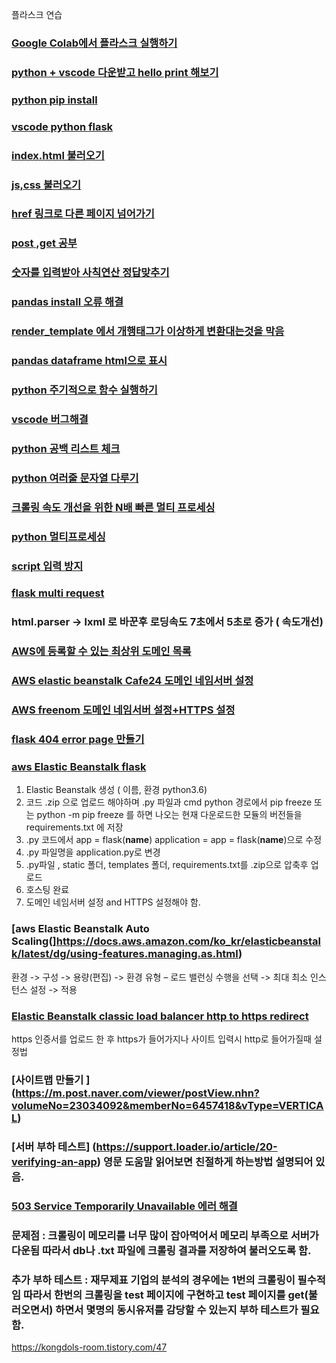 플라스크 연습


### [Google Colab에서 플라스크 실행하기](https://medium.com/@kshitijvijay271199/flask-on-google-colab-f6525986797b8)
### [python + vscode 다운받고 hello print 해보기](https://blog.naver.com/PostView.nhn?blogId=wideeyed&logNo=221439098133)
### [python pip install](https://076923.github.io/posts/Python-28/#reference-1)
### [vscode python flask](https://m.blog.naver.com/PostView.nhnblogId=poiulkj321&logNo=221367665053&proxyReferer=https:%2F%2Fwww.google.com%2F)
### [index.html 불러오기](https://niceman.tistory.com/151)
### [js,css 불러오기](https://infinitt.tistory.com/119?category=1071293)
### [href 링크로 다른 페이지 넘어가기](https://tariat.tistory.com/761)
### [post ,get 공부](https://medium.com/@mystar09070907/flask%EB%A1%9C-get-post-%EC%9A%94%EC%B2%AD-%EB%B3%B4%EB%82%B4%EA%B8%B0-1-57d8f4559793)
### [숫자를 입력받아 사칙연산 정답맞추기](https://infinitt.tistory.com/269?category=1071293)
### [pandas install 오류 해결](https://stackoverflow.com/questions/60763529/unable-to-import-pandas-pandas-libs-window-aggregations)
### [render_template 에서 개행태그가 이상하게 변환대는것을 막음](https://stackoverrun.com/ko/q/12663581)
### [pandas dataframe html으로 표시](https://stackoverflow.com/questions/22180993/pandas-dataframe-display-on-a-webpage)
### [python 주기적으로 함수 실행하기](https://1byte.tistory.com/18)
### [vscode 버그해결](https://www.it-swarm.dev/ko/python/visual-studio-code-%EB%82%B4%EB%B6%80%EC%97%90%EC%84%9C-python-%EC%8B%A4%ED%96%89%EC%8B%9C-%EC%9E%98%EB%AA%BB%EB%90%9C-%EA%B5%AC%EB%AC%B8-%EC%98%A4%EB%A5%98/805777607/)
### [python 공백 리스트 체크](https://hashcode.co.kr/questions/22/%EB%B9%88-%EB%A6%AC%EC%8A%A4%ED%8A%B8%EB%A5%BC-%ED%99%95%EC%9D%B8%ED%95%98%EB%8A%94-%EB%B0%A9%EB%B2%95%EC%9D%84-%EA%B0%80%EB%A5%B4%EC%B3%90%EC%A3%BC%EC%84%B8%EC%9A%94)

### [python 여러줄 문자열 다루기](https://ledgku.tistory.com/44)
### [크롤링 속도 개선을 위한 N배 빠른 멀티 프로세싱](https://beomi.github.io/2017/07/05/HowToMakeWebCrawler-with-Multiprocess/)
### [python 멀티프로세싱](https://sungmin-joo.tistory.com/11)
### [script 입력 방지](https://www.it-swarm.dev/ko/javascript/javascript%EC%97%90%EC%84%9C-html-%EB%B0%8F-%EC%8A%A4%ED%81%AC%EB%A6%BD%ED%8A%B8-%EC%82%BD%EC%9E%85-%EB%B0%A9%EC%A7%80/1044047794/)
### [flask multi request](https://medium.com/@dkhd/handling-multiple-requests-on-flask-60208eacc154)
### html.parser -> lxml 로 바꾼후 로딩속도 7초에서 5초로 증가 ( 속도개선)
### [AWS에 등록할 수 있는 최상위 도메인 목록](https://docs.aws.amazon.com/Route53/latest/DeveloperGuide/registrar-tld-list.html)
### [AWS elastic beanstalk Cafe24 도메인 네임서버 설정](https://www.it-swarm.dev/ko/amazon-ec2/godaddy-%EB%8F%84%EB%A9%94%EC%9D%B8%EC%9D%84-aws-elastic-beanstalk-%ED%99%98%EA%B2%BD%EA%B3%BC-%EC%97%B0%EA%B2%B0%ED%95%98%EB%8A%94-%EB%B0%A9%EB%B2%95%EC%9D%80-%EB%AC%B4%EC%97%87%EC%9E%85%EB%8B%88%EA%B9%8C/1068284212/)
### [AWS freenom 도메인 네임서버 설정+HTTPS 설정](https://medium.com/@rlatla626/route-53%EC%9D%84-%EC%9D%B4%EC%9A%A9%ED%95%9C-%EB%8F%84%EB%A9%94%EC%9D%B8-%EC%97%B0%EA%B2%B0-f92aaeedf6ea)
### [flask 404 error page 만들기](https://webisfree.com/2017-09-29/python-flask%EC%97%90%EC%84%9C-custom-404-page-%EB%A)
### [aws Elastic Beanstalk flask](https://www.youtube.com/watch?v=b28AlfTRacc)
1. Elastic Beanstalk 생성 ( 이름, 환경 python3.6)
2. 코드 .zip 으로 업로드 해야하며 .py 파일과 cmd python 경로에서 pip freeze 또는 python -m pip freeze 를 하면 나오는 현재 다운로드한 모듈의 버전들을 requirements.txt 에 저장
3. .py 코드에서 app = flask(__name__) application = app = flask(__name__)으로 수정
4. .py 파일명을 application.py로 변경
5. .py파일 , static 폴더, templates 폴더, requirements.txt를 .zip으로 압축후 업로드
6. 호스팅 완료
7. 도메인 네임서버 설정 and HTTPS 설정해야 함.

### [aws Elastic Beanstalk Auto Scaling(]https://docs.aws.amazon.com/ko_kr/elasticbeanstalk/latest/dg/using-features.managing.as.html)
환경 -> 구성 -> 용량(편집) -> 환경 유형 – 로드 밸런싱 수행을 선택 -> 최대 최소 인스턴스 설정 -> 적용
### [Elastic Beanstalk classic load balancer http to https redirect](https://www.youtube.com/watch?v=0IVwrHx1hPI)
https 인증서를 업로드 한 후 https가 들어가지나 사이트 입력시 http로 들어가질때 설정법
### [사이트맵 만들기 ] (https://m.post.naver.com/viewer/postView.nhn?volumeNo=23034092&memberNo=6457418&vType=VERTICAL)
### [서버 부하 테스트] (https://support.loader.io/article/20-verifying-an-app) 영문 도움말 읽어보면 친절하게 하는방법 설명되어 있음.
### [503 Service Temporarily Unavailable 에러 해결](https://medium.com/@degaze.film/aws-load-balancer-503-service-temporarily-unavailable-e1e91c0dfcdb)
### 문제점 : 크롤링이 메모리를 너무 많이 잡아먹어서 메모리 부족으로 서버가 다운됨 따라서 db나 .txt 파일에 크롤링 결과를 저장하여 불러오도록 함.
### 추가 부하 테스트 : 재무제표 기업의 분석의 경우에는 1번의 크롤링이 필수적임 따라서 한번의 크롤링을 test 페이지에 구현하고 test 페이지를 get(불러오면서) 하면서 몇명의 동시유저를 감당할 수 있는지 부하 테스트가 필요함.
https://kongdols-room.tistory.com/47
